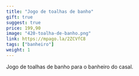 ```yaml
---
title: "Jogo de toalhas de banho"
gift: true
suggest: true
price: 199,90
image: "420-toalha-de-banho.png"
link: https://mpago.la/2ZCVfC8
tags: ["banheiro"]
weight: 1
---
```


Jogo de toalhas de banho para o banheiro do casal.

